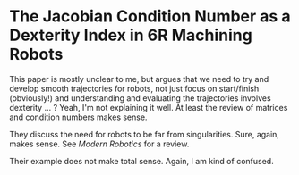 # The Jacobian Condition Number as a Dexterity Index in 6R Machining Robots

This paper is mostly unclear to me, but argues that we need to try and develop
smooth trajectories for robots, not just focus on start/finish (obviously!) and
understanding and evaluating the trajectories involves dexterity ... ? Yeah, I'm
not explaining it well. At least the review of matrices and condition numbers
makes sense.

They discuss the need for robots to be far from singularities. Sure, again,
makes sense. See *Modern Robotics* for a review.

Their example does not make total sense. Again, I am kind of confused.

